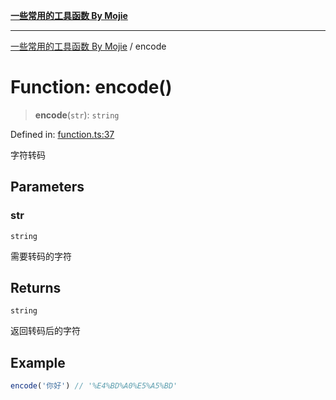 [**一些常用的工具函数 By Mojie**](../README.md)

***

[一些常用的工具函数 By Mojie](../globals.md) / encode

# Function: encode()

> **encode**(`str`): `string`

Defined in: [function.ts:37](https://github.com/mojiefong/utils/blob/835f9f080ca618c45c936acaa9a99d1df0257c97/src/function.ts#L37)

字符转码

## Parameters

### str

`string`

需要转码的字符

## Returns

`string`

返回转码后的字符

## Example

``` typescript
encode('你好') // '%E4%BD%A0%E5%A5%BD'
```
